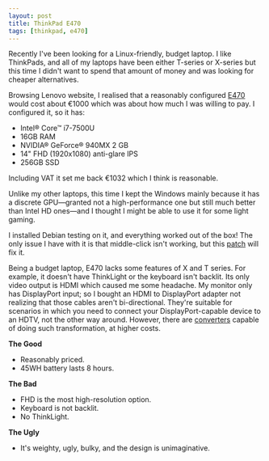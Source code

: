 ```yaml
---
layout: post
title: ThinkPad E470
tags: [thinkpad, e470]
---
```

Recently I've been looking for a Linux-friendly, budget laptop. I like ThinkPads, and all of my laptops have been either T-series or X-series but this time I didn't want to spend that amount of money and was looking for cheaper alternatives.

Browsing Lenovo website, I realised that a reasonably configured [E470](http://www3.lenovo.com/ie/en/laptops/thinkpad/edge-series/E470/p/22TP2TEE470) would cost about €1000 which was about how much I was willing to pay. I configured it, so it has:

* Intel® Core™ i7-7500U
* 16GB RAM
* NVIDIA® GeForce® 940MX 2 GB
* 14" FHD (1920x1080) anti-glare IPS
* 256GB SSD

Including VAT it set me back €1032 which I think is reasonable.

Unlike my other laptops, this time I kept the Windows mainly because it has a discrete GPU—granted not a high-performance one but still much better than Intel HD ones—and I thought I might be able to use it for some light gaming.

I installed Debian testing on it, and everything worked out of the box! The only issue I have with it is that middle-click isn't working, but this [patch](https://git.kernel.org/pub/scm/linux/kernel/git/torvalds/linux.git/commit/drivers/input/mouse/trackpoint.c?id=293b915fd9bebf33cdc906516fb28d54649a25ac) will fix it.

Being a budget laptop, E470 lacks some features of X and T series. For example, it doesn't have ThinkLight or the keyboard isn't backlit. Its only video output is HDMI which caused me some headache. My monitor only has DisplayPort input; so I bought an HDMI to DisplayPort adapter not realizing that those cables aren't bi-directional. They're suitable for scenarios in which you need to connect your DisplayPort-capable device to an HDTV, not the other way around. However, there are [converters](https://www.amazon.co.uk/Adapter-Resolution-DisplayPort-Converter-monitors/dp/B00WM6MPGC/) capable of doing such transformation, at higher costs.

**The Good**

* Reasonably priced.
* 45WH battery lasts 8 hours.

**The Bad**

* FHD is the most high-resolution option.
* Keyboard is not backlit.
* No ThinkLight.

**The Ugly**

* It's weighty, ugly, bulky, and the design is unimaginative.
